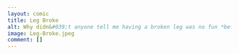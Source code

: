 ```yaml
---
layout: comic
title: Leg Broke
alt: Why didn&#039;t anyone tell me having a broken leg was no fun *before* I decided to get hit by a truck?
image: Leg-Broke.jpeg
comment: []
---
```

